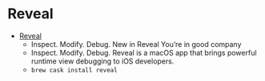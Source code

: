 # Reveal
- [Reveal](https://revealapp.com/)
  -  Inspect. Modify. Debug. New in Reveal You’re in good company
  - Inspect. Modify. Debug. Reveal is a macOS app that brings powerful runtime view debugging to iOS developers.
  - `brew cask install reveal`
